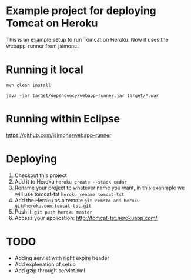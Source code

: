 # Example project for deploying Tomcat on Heroku
This is an example setup to run Tomcat on Heroku. Now it uses the webapp-runner from jsimone.

# Running it local
```mvn clean install```

```java -jar target/dependency/webapp-runner.jar target/*.war```

# Running within Eclipse
https://github.com/jsimone/webapp-runner

# Deploying 

1. Checkout this project
2. Add it to Heroku ```heroku create --stack cedar```
3. Rename your project to whatever name you want, in this exanmple we will use tomcat-tst ```heroku rename tomcat-tst```
4. Add the Heroku as a remote ```git remote add heroku git@heroku.com:tomcat-tst.git```
5. Push it: ```git push heroku master```
6. Access your application: http://tomcat-tst.herokuapp.com/

# TODO
* Adding servlet with right expire header
* Add explenation of setup
* Add gzip through servlet.xml